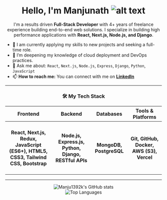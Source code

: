 
<div align="center">

# Hello, I'm Manjunath ![alt text](https://github.com/Manju1392k/Manju1392k/assets/66934377/3676734b-c403-47a7-93c9-d10c58cb1d64)

</div>

<div align="center">

I'm a results driven **Full-Stack Developer** with 4+ years of freelance experience building end-to-end web solutions. I specialize in building high performance applications with **React, Next.js, Node.js, and Django**. 

</div>

*   🔭 I am currently applying my skills to new projects and seeking a full-time role.
*   🌱 I’m deepening my knowledge of cloud deployment and DevOps practices.
*   💬 Ask me about: `React`, `Next.js`, `Node.js`, `Express`, `Django`, `Python`, `JavaScript`
*   📫 **How to reach me:** You can connect with me on [**LinkedIn**](https://www.linkedin.com/in/manjunath139/)

---

<div align="center">

### 🛠️ My Tech Stack

| Frontend                                       | Backend                                            | Databases              | Tools & Platforms                            |
| ---------------------------------------------- | -------------------------------------------------- | ---------------------- | -------------------------------------------- |
| <h4 align='center' > React, Next.js, Redux, JavaScript (ES6+), HTML5, CSS3, Tailwind CSS, Bootstrap </h4> | <h4 align='center' > Node.js, Express.js, Python, Django, RESTful APIs </h4>  | <h4 align='center' > MongoDB, PostgreSQL </h4> | <h4 align='center'> Git, GitHub, Docker, AWS (S3), Vercel </h4>|

</div>

---

<div align="center">
  
  <img src="https://github-readme-stats.vercel.app/api?username=Manju1392k&show_icons=true&title_color=3382ed&text_color=000000&icon_color=3382ed&bg_color=ffffff&hide_border=true&show_icons=true" alt="Manju1392k's GitHub stats" />
  
  </div>

  <div align="center">
    
  <img src="https://github-readme-stats.vercel.app/api/top-langs/?username=Manju1392k&layout=compact&theme=vision-friendly-light" alt="Top Languages" />

</div>
